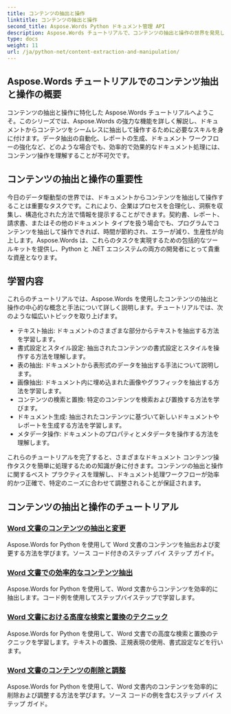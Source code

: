 ```yaml
---
title: コンテンツの抽出と操作
linktitle: コンテンツの抽出と操作
second_title: Aspose.Words Python ドキュメント管理 API
description: Aspose.Words チュートリアルで、コンテンツの抽出と操作の世界を発見してください。Python と .NET を使用してコンテンツを効率的に抽出および操作し、ドキュメント処理機能を強化する方法を学びます。
type: docs
weight: 11
url: /ja/python-net/content-extraction-and-manipulation/
---
```

## Aspose.Words チュートリアルでのコンテンツ抽出と操作の概要

コンテンツの抽出と操作に特化した Aspose.Words チュートリアルへようこそ。このシリーズでは、Aspose.Words の強力な機能を詳しく解説し、ドキュメントからコンテンツをシームレスに抽出して操作するために必要なスキルを身に付けます。データ抽出の自動化、レポートの生成、ドキュメント ワークフローの強化など、どのような場合でも、効率的で効果的なドキュメント処理には、コンテンツ操作を理解することが不可欠です。

## コンテンツの抽出と操作の重要性

今日のデータ駆動型の世界では、ドキュメントからコンテンツを抽出して操作することは重要なタスクです。これにより、企業はプロセスを合理化し、洞察を収集し、構造化された方法で情報を提示することができます。契約書、レポート、請求書、またはその他のドキュメント タイプを扱う場合でも、プログラムでコンテンツを抽出して操作できれば、時間が節約され、エラーが減り、生産性が向上します。Aspose.Words は、これらのタスクを実現するための包括的なツールキットを提供し、Python と .NET エコシステムの両方の開発者にとって貴重な資産となります。

## 学習内容

これらのチュートリアルでは、Aspose.Words を使用したコンテンツの抽出と操作の中心的な概念と手法について詳しく説明します。チュートリアルでは、次のような幅広いトピックを取り上げます。

- テキスト抽出: ドキュメントのさまざまな部分からテキストを抽出する方法を学習します。
- 書式設定とスタイル設定: 抽出されたコンテンツの書式設定とスタイルを操作する方法を理解します。
- 表の抽出: ドキュメントから表形式のデータを抽出する手法について説明します。
- 画像抽出: ドキュメント内に埋め込まれた画像やグラフィックを抽出する方法を学習します。
- コンテンツの検索と置換: 特定のコンテンツを検索および置換する方法を学びます。
- ドキュメント生成: 抽出されたコンテンツに基づいて新しいドキュメントやレポートを生成する方法を学習します。
- メタデータ操作: ドキュメントのプロパティとメタデータを操作する方法を理解します。

これらのチュートリアルを完了すると、さまざまなドキュメント コンテンツ操作タスクを簡単に処理するための知識が身に付きます。コンテンツの抽出と操作に関するベスト プラクティスを理解し、ドキュメント処理ワークフローが効率的かつ正確で、特定のニーズに合わせて調整されることが保証されます。

## コンテンツの抽出と操作のチュートリアル
### [Word 文書のコンテンツの抽出と変更](./extract-modify-document-content/)
Aspose.Words for Python を使用して Word 文書のコンテンツを抽出および変更する方法を学びます。ソース コード付きのステップ バイ ステップ ガイド。
### [Word 文書での効率的なコンテンツ抽出](./document-content-extraction/)
Aspose.Words for Python を使用して、Word 文書からコンテンツを効率的に抽出します。コード例を使用してステップバイステップで学習します。
### [Word 文書における高度な検索と置換のテクニック](./find-replace-documents/)
Aspose.Words for Python を使用して、Word 文書での高度な検索と置換のテクニックを学習します。テキストの置換、正規表現の使用、書式設定などを行います。
### [Word 文書のコンテンツの削除と調整](./remove-content-documents/)
Aspose.Words for Python を使用して、Word 文書内のコンテンツを効率的に削除および調整する方法を学びます。ソース コードの例を含むステップ バイ ステップ ガイド。